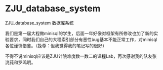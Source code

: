 # ZJU_database_system

ZJU_database_system 数据库系统

我们是第一届大程做minisql的学生，后面一年好像对框架有所修改也加了新的实验要求，同时我们自己的大程索引部分有恶性bug基本不能正常工作，对minisql各位谨慎借鉴。（挽尊：但我觉得我的笔记写的很好）

不得不说minisql应该是ZJU计院难度数一数二的课程Lab，再次感谢我的队友张洮莼和罗鸣明。
